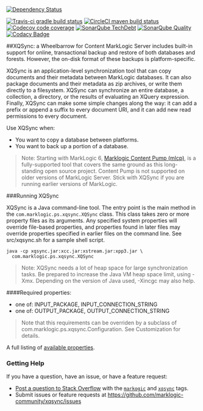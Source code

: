 <!--
[![Download the latest version](https://api.bintray.com/packages/marklogic/maven/xqsync/images/download.svg)](https://bintray.com/marklogic/maven/xqsync/_latestVersion)
[![Javadocs](https://www.javadoc.io/badge/com.marklogic/xqsync.svg?color=blue)](https://www.javadoc.io/doc/com.marklogic/xqsync)
-->
[![Dependency Status](https://www.versioneye.com/user/projects/596a777a368b08005868208a/badge.svg?style=flat-square)](https://www.versioneye.com/user/projects/596a777a368b08005868208a)

[![Travis-ci gradle build status](https://travis-ci.org/marklogic-community/xqsync.svg?branch=develop)](https://travis-ci.org/marklogic-community/xqsync)
[![CircleCI maven build status](https://circleci.com/gh/marklogic-community/xqsync/tree/develop.svg?style=shield)](https://circleci.com/gh/marklogic-community/xqsync/tree/develop)
[![Codecov code coverage](https://codecov.io/gh/marklogic-community/xqsync/branch/develop/graph/badge.svg)](https://codecov.io/gh/marklogic-community/xqsync/branch/develop)
[![SonarQube TechDebt](https://sonarcloud.io/api/badges/measure?key=com.marklogic%3Axqsync%3Adevelop&metric=sqale_debt_ratio)](https://sonarcloud.io/component_measures/domain/Maintainability?id=com.marklogic%3Axqsync%3Adevelop)
[![SonarQube Quality](https://sonarcloud.io/api/badges/gate?key=com.marklogic%3Axqsync%3Adevelop)](https://sonarcloud.id/dashboard?id=com.marklogic%3Axqsync%3Adevelop)
[![Codacy Badge](https://api.codacy.com/project/badge/Grade/95ab38d35fbd467c9f31e12f2902d2d0)](https://www.codacy.com/app/mads-hansen/xqsync?utm_source=github.com&amp;utm_medium=referral&amp;utm_content=marklogic-community/xqsync&amp;utm_campaign=Badge_Grade)


##XQSync: a Wheelbarrow for Content
MarkLogic Server includes built-in support for online, transactional backup and restore of both databases and forests. However, the on-disk format of these backups is platform-specific.

XQSync is an application-level synchronization tool that can copy documents and their metadata between MarkLogic databases. It can also package documents and their metadata as zip archives, or write them directly to a filesystem. XQSync can synchronize an entire database, a collection, a directory, or the results of evaluating an XQuery expression. Finally, XQSync can make some simple changes along the way: it can add a prefix or append a suffix to every document URI, and it can add new read permissions to every document.

Use XQSync when:
 - You want to copy a database between platforms.
 - You want to back up a portion of a database.

> Note: Starting with MarkLogic 6, [Marklogic Content Pump (mlcp)](https://developer.marklogic.com/products/mlcp), is a fully-supported tool that covers the same ground as this long-standing open source project. Content Pump is not supported on older versions of MarkLogic Server. Stick with XQSync if you are running earlier versions of MarkLogic.

###Running XQSync

XQSync is a Java command-line tool. The entry point is the main method in the `com.marklogic.ps.xqsync.XQSync` class. This class takes zero or more property files as its arguments. Any specified system properties will override file-based properties, and properties found in later files may override properties specified in earlier files on the command line. See src/xqsync.sh for a sample shell script.

```
java -cp xqsync.jar:xcc.jar:xstream.jar:xpp3.jar \
  com.marklogic.ps.xqsync.XQSync 
```

> Note: XQSync needs a lot of heap space for large synchronization tasks. Be prepared to increase the Java VM heap space limit, using -Xmx. Depending on the version of Java used, -Xincgc may also help.

####Required properties:

 - one of: INPUT_PACKAGE, INPUT_CONNECTION_STRING
 - one of: OUTPUT_PACKAGE, OUTPUT_CONNECTION_STRING


> Note that this requirements can be overriden by a subclass of com.marklogic.ps.xqsync.Configuration. See Customization for details.

A full listing of [available properties](https://github.com/marklogic-community/xqsync/wiki/Properties).
 
### Getting Help
If you have a question, have an issue, or have a feature request:

* [Post a question to Stack Overflow](http://stackoverflow.com/questions/ask?tags=marklogic+xqsync) with the [<code>markogic</code>](https://stackoverflow.com/questions/tagged/marklogic) and [<code>xqsync</code>](https://stackoverflow.com/questions/tagged/xqsync) tags.  
* Submit issues or feature requests at https://github.com/marklogic-community/xqsync/issues

